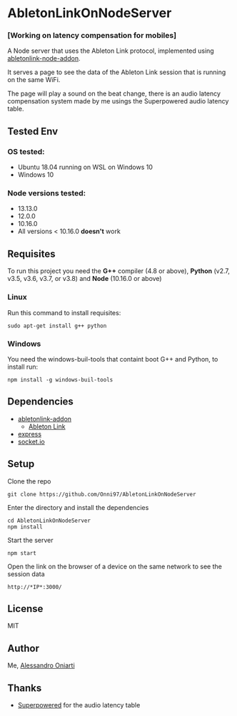 # AbletonLinkOnNodeServer
### [Working on latency compensation for mobiles]

A Node server that uses the Ableton Link protocol, implemented using [abletonlink-node-addon](https://github.com/Onni97/abletonlink-node-addon).

It serves a page to see the data of the Ableton Link session that is running on the same WiFi.

The page will play a sound on the beat change, there is an audio latency compensation system made by me usings the Superpowered audio latency table.


## Tested Env
### OS tested: 
* Ubuntu 18.04 running on WSL on Windows 10
* Windows 10

### Node versions tested:
* 13.13.0
* 12.0.0
* 10.16.0
* All versions < 10.16.0 **doesn't** work


## Requisites
To run this project you need the **G++** compiler (4.8 or above), **Python** (v2.7, v3.5, v3.6, v3.7, or v3.8) and **Node** (10.16.0 or above)

### Linux
Run this command to install requisites:
```
sudo apt-get install g++ python
```

### Windows
You need the windows-buil-tools that containt boot G++ and Python, to install run:
```
npm install -g windows-buil-tools
```

## Dependencies
* [abletonlink-addon](https://github.com/Onni97/abletonlink-node-addon)
    * [Ableton Link](https://github.com/ableton/link)
* [express](https://expressjs.com)
* [socket.io](https://socket.io)


## Setup
Clone the repo
```
git clone https://github.com/Onni97/AbletonLinkOnNodeServer
```
Enter the directory and install the dependencies
```
cd AbletonLinkOnNodeServer
npm install
```
Start the server
```
npm start
```

Open the link on the browser of a device on the same network to see the session data
```
http://*IP*:3000/
```

## License
MIT


## Author
Me, [Alessandro Oniarti](https://github.com/Onni97)

## Thanks
- [Superpowered](https://superpowered.com/) for the audio latency table